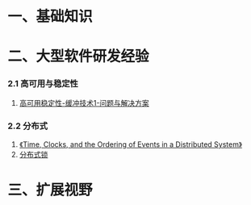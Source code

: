 # 一、基础知识

# 二、大型软件研发经验

### 2.1 高可用与稳定性

1. [高可用稳定性-缓冲技术1-问题与解决方案](https://github.com/MikasaLevi/mydata/issues/1)

### 2.2 分布式

1. [《Time, Clocks, and the Ordering of Events in a Distributed System》](https://github.com/MikasaLevi/mydata/issues/2)
2. [分布式锁](https://github.com/MikasaLevi/mydata/issues/3)

# 三、扩展视野
